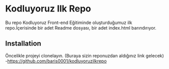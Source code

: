 # Kodluyoruz Ilk Repo
Bu repo Kodluyoruz Front-end Eğitiminde oluşturduğumuz ilk repo.İçerisinde bir adet Readme dosyası, bir adet index.html barındırıyor.
## Installation
Öncelikle projeyi clonelayın. (Buraya sizin reponuzdan aldığınız link gelecek)  
-https://github.com/baris0001/kodluyoruzilkrepo
